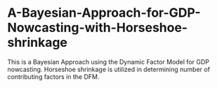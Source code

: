 # A-Bayesian-Approach-for-GDP-Nowcasting-with-Horseshoe-shrinkage
This is a Bayesian Approach using the Dynamic Factor Model for GDP nowcasting. Horseshoe shrinkage is utilized in determining number of contributing factors in the DFM.
